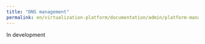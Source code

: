 ```yaml
---
title: "DNS management"
permalink: en/virtualization-platform/documentation/admin/platform-management/traffic-control/dns.html
---
```


In development

